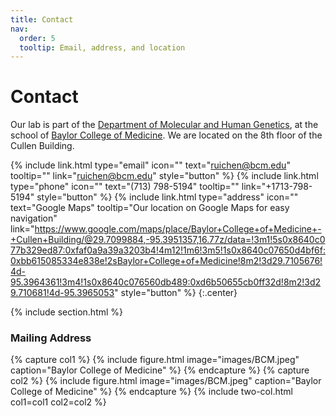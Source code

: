 ```yaml
---
title: Contact
nav:
  order: 5
  tooltip: Email, address, and location
---
```


# <i class="fas fa-envelope"></i>Contact

Our lab is part of the [Department of Molecular and Human Genetics](https://www.bcm.edu/departments/molecular-and-human-genetics), at the school of [Baylor College of Medicine](https://www.bcm.edu/).
We are located on the 8th floor of the Cullen Building.

{%
  include link.html
  type="email"
  icon=""
  text="ruichen@bcm.edu"
  tooltip=""
  link="ruichen@bcm.edu"
  style="button"
%}
{%
  include link.html
  type="phone"
  icon=""
  text="(713) 798-5194"
  tooltip=""
  link="+1713-798-5194"
  style="button"
%}
{%
  include link.html
  type="address"
  icon=""
  text="Google Maps"
  tooltip="Our location on Google Maps for easy navigation"
  link="https://www.google.com/maps/place/Baylor+College+of+Medicine+-+Cullen+Building/@29.7099884,-95.3951357,16.77z/data=!3m1!5s0x8640c077b329ed87:0xfaf0a9a39a3203b4!4m12!1m6!3m5!1s0x8640c07650d4bf6f:0xbb615085334e838e!2sBaylor+College+of+Medicine!8m2!3d29.7105676!4d-95.3964361!3m4!1s0x8640c076560db489:0xd6b50655cb0ff32d!8m2!3d29.710681!4d-95.3965053"
  style="button"
%}
{:.center}

{% include section.html %}

### <i class="fas fa-mail-bulk"></i>Mailing Address

{% capture col1 %}
{%
  include figure.html
  image="images/BCM.jpeg"
  caption="Baylor College of Medicine"
%}
{% endcapture %}
{% capture col2 %}
{%
  include figure.html
  image="images/BCM.jpeg"
  caption="Baylor College of Medicine"
%}
{% endcapture %}
{% include two-col.html col1=col1 col2=col2 %}
